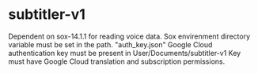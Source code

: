 # subtitler-v1
 
Dependent on sox-14.1.1 for reading voice data.
Sox envirenment directory variable must be set in the path.
"auth_key.json" Google Cloud authentication key must be present in User/Documents/subtitler-v1
Key must have Google Cloud translation and subscription permissions.